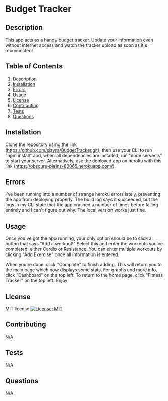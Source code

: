 # Budget Tracker

## Description
This app acts as a handy budget tracker. Update your information even without internet access and watch the tracker upload as soon as it's reconnected!

## Table of Contents
1. [Description](#Description)
2. [Installation](#Installation)
3. [Errors](#Errors)
4. [Usage](#Usage)
5. [License](#License)
6. [Contributing](#Contributing)
7. [Tests](#Tests)
8. [Questions](#Questions)

## Installation
Clone the repository using the link (https://github.com/sizyra/BudgetTracker.git), then use your CLI to run "npm install" and, when all dependencies are installed, run "node server.js" to start your server. Alternatively, use the deployed app on heroku with this link (https://obscure-plains-80065.herokuapp.com/).

## Errors
I've been running into a number of strange heroku errors lately, preventing the app from deploying properly. The build log says it succeeded, but the logs in my CLI state that the app crashed a number of times before failing entirely and I can't figure out why. The local version works just fine.

## Usage
Once you've got the app running, your only option should be to click a button that says "Add a workout!" Select this and enter the workouts you've completed, either Cardio or Resistance. You can enter multiple workouts by clicking "Add Exercise" once all information is entered. 

When you're done, click "Complete" to finish adding. This will return you to the main page which now displays some stats. For graphs and more info, click "Dashboard" on the top left. To return to the home page, click "Fitness Tracker" on the top left. Enjoy!

## License
MIT license [![License: MIT](https://img.shields.io/badge/License-MIT-yellow.svg)](https://opensource.org/licenses/MIT)

## Contributing
N/A

## Tests
N/A

## Questions
N/A
